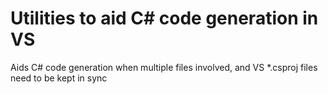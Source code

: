 # Utilities to aid C# code generation in VS
Aids C# code generation when multiple files involved, 
and VS *.csproj files need to be kept in sync

